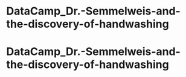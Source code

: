 # DataCamp_Dr.-Semmelweis-and-the-discovery-of-handwashing
# DataCamp_Dr.-Semmelweis-and-the-discovery-of-handwashing
